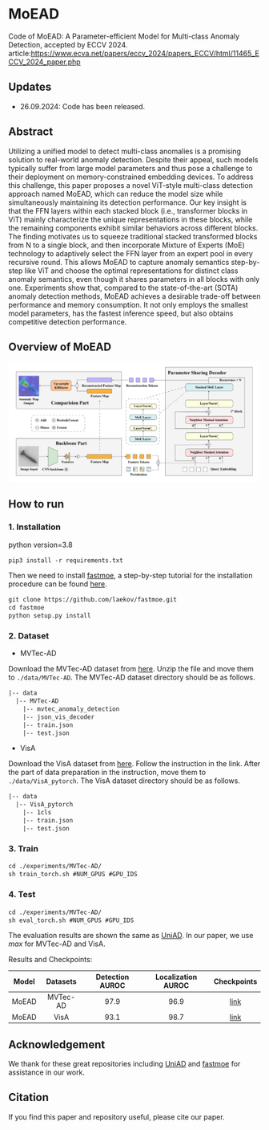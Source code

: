 # MoEAD

Code of MoEAD: A Parameter-efficient Model for Multi-class Anomaly Detection, accepted by ECCV 2024.
article:https://www.ecva.net/papers/eccv_2024/papers_ECCV/html/11465_ECCV_2024_paper.php

## Updates
- 26.09.2024: Code has been released.


## Abstract

Utilizing a unified model to detect multi-class anomalies is a promising solution to real-world anomaly detection. Despite their appeal, such models typically suffer from large model parameters and thus pose a challenge to their deployment on memory-constrained embedding devices. To address this challenge, this paper proposes a novel ViT-style multi-class detection approach named MoEAD, which can reduce the model size while simultaneously maintaining its detection performance. Our key insight is that the FFN layers within each stacked block (i.e., transformer blocks in ViT) mainly characterize the unique representations in these blocks, while the remaining components exhibit similar behaviors across different blocks. The finding motivates us to squeeze traditional stacked transformed blocks from N to a single block, and then incorporate Mixture of Experts (MoE) technology to adaptively select the FFN layer from an expert pool in every recursive round. This allows MoEAD to capture anomaly semantics step-by-step like ViT and choose the optimal representations for distinct class anomaly semantics, even though it shares parameters in all blocks with only one. Experiments show that, compared to the state-of-the-art (SOTA) anomaly detection methods, MoEAD achieves a desirable trade-off between performance and memory consumption. It not only employs the smallest model parameters, has the fastest inference speed, but also
obtains competitive detection performance.



## Overview of MoEAD

![image-20240919133617181](Images/Overview_MoEAD.png)



## How to run

### 1. Installation

python version=3.8

```
pip3 install -r requirements.txt
```

Then we need to install [fastmoe](https://github.com/laekov/fastmoe), a step-by-step tutorial for the installation procedure can be found [here](https://github.com/laekov/fastmoe/blob/master/doc/installation-guide.md).

```
git clone https://github.com/laekov/fastmoe.git
cd fastmoe
python setup.py install
```



### 2. Dataset

- MVTec-AD

Download the MVTec-AD dataset from [here](https://www.mvtec.com/company/research/datasets/mvtec-ad). Unzip the file and move them to `./data/MVTec-AD`. The MVTec-AD dataset directory should be as follows.

```
|-- data
  |-- MVTec-AD
​    |-- mvtec_anomaly_detection
​    |-- json_vis_decoder
​    |-- train.json
​    |-- test.json
```

- VisA

Download the VisA dataset from [here](https://github.com/amazon-science/spot-diff). Follow the instruction in the link. After the part of data preparation in the instruction, move them to `./data/VisA_pytorch`. The VisA dataset directory should be as follows.

```
|-- data
  |-- VisA_pytorch
​    |-- 1cls
​    |-- train.json
​    |-- test.json
```



### 3. Train

```
cd ./experiments/MVTec-AD/
sh train_torch.sh #NUM_GPUS #GPU_IDS
```



### 4. Test

```
cd ./experiments/MVTec-AD/
sh eval_torch.sh #NUM_GPUS #GPU_IDS
```

The evaluation results are shown the same as [UniAD](https://github.com/zhiyuanyou/UniAD). In our paper, we use *max* for MVTec-AD and VisA.

Results and Checkpoints:

| Model | Datasets | Detection AUROC | Localization AUROC |                         Checkpoints                          |
| :---: | :------: | :-------------: | :----------------: | :----------------------------------------------------------: |
| MoEAD | MVTec-AD |      97.9       |        96.9        | [link](https://drive.google.com/drive/folders/15KwqzbHqUQr4EbP2Fqsq3F17OmSrX2zE?usp=drive_link) |
| MoEAD |   VisA   |      93.1       |        98.7        | [link](https://drive.google.com/drive/folders/12RMOmMGszidTR0S9zE0FPe-lEGpyfehf?usp=drive_link) |



## Acknowledgement

We thank for these great repositories including [UniAD](https://github.com/zhiyuanyou/UniAD) and [fastmoe](https://github.com/laekov/fastmoe) for assistance in our work.



## Citation

If you find this paper and repository useful, please cite our paper.
